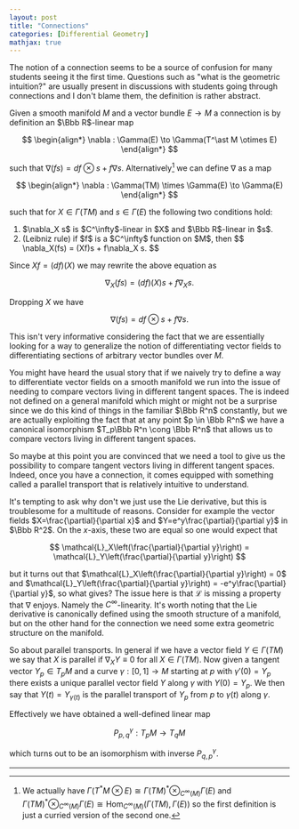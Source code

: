 ```yaml
---
layout: post
title: "Connections"
categories: [Differential Geometry]
mathjax: true
---
```


The notion of a connection seems to be a source of confusion for many students seeing it the first time. Questions such as "what is the geometric intuition?" are usually present in discussions with students going through connections and I don't blame them, the definition is rather abstract.

Given a smooth manifold $M$ and a vector bundle $E \to M$ a connection is by definition an $\Bbb R$-linear map 

$$
\begin{align*}
\nabla : \Gamma(E) \to \Gamma(T^\ast M \otimes E)
\end{align*}
$$

such that $\nabla (fs) = df \otimes s + f\nabla s$. Alternatively[^1] we can define $\nabla$ as a map

$$
\begin{align*}
\nabla : \Gamma(TM) \times \Gamma(E) \to \Gamma(E)
\end{align*}
$$

such that for $X \in \Gamma(TM)$ and $s \in \Gamma(E)$ the following two conditions hold:

<ol>
  <li>$\nabla_X s$ is $C^\infty$-linear in $X$ and $\Bbb R$-linear in $s$.</li>
  <li>
  (Leibniz rule) if $f$ is a $C^\infty$ function on $M$, then 
  $$
  \nabla_X(fs) = (Xf)s + f\nabla_X s.
  $$
  </li>
</ol>

Since $Xf = (df)(X)$ we may rewrite the above equation as

$$
  \nabla_X(fs) = (df)(X)s + f\nabla_X s.
$$

Dropping $X$ we have

$$
  \nabla(fs) = df\otimes s + f\nabla s.
$$

This isn't very informative considering the fact that we are essentially looking for a way to generalize the notion of differentiating vector fields to differentiating sections of arbitrary vector bundles over $M$. 

You might have heard the usual story that if we naively try to define a way to differentiate vector fields on a smooth manifold we run into the issue of needing to compare vectors living in different tangent spaces. The is indeed not defined on a general manifold which might or might not be a surprise since we do this kind of things in the familiar $\Bbb R^n$ constantly, but we are actually exploiting the fact that at any point $p \in \Bbb R^n$ we have a canonical isomorphism $T_p\Bbb R^n \cong \Bbb R^n$ that allows us to compare vectors living in different tangent spaces.

So maybe at this point you are convinced that we need a tool to give us the possibility to compare tangent vectors living in different tangent spaces. Indeed, once you have a connection, it comes equipped with something called a parallel transport that is relatively intuitive to understand.

It's tempting to ask why don't we just use the Lie derivative, but this is troublesome for a multitude of reasons. Consider for example the vector fields $X=\frac{\partial}{\partial x}$ and $Y=e^y\frac{\partial}{\partial y}$ in $\Bbb R^2$. On the $x$-axis, these two are equal so one would expect that

$$
\mathcal{L}_X\left(\frac{\partial}{\partial y}\right) = \mathcal{L}_Y\left(\frac{\partial}{\partial y}\right)
$$

but it turns out that $\mathcal{L}_X\left(\frac{\partial}{\partial y}\right) = 0$ and $\mathcal{L}_Y\left(\frac{\partial}{\partial y}\right) = -e^y\frac{\partial}{\partial y}$, so what gives? The issue here is that $\mathcal{L}$ is missing a property that $\nabla$ enjoys. Namely the $C^\infty$-linearity. It's worth noting that the Lie derivative is canonically defined using the smooth structure of a manifold, but on the other hand for the connection we need some extra geometric structure on the manifold.

So about parallel transports. In general if we have a vector field $Y \in \Gamma(TM)$ we say that $X$ is parallel if $\nabla_X Y \equiv 0$ for all $X \in \Gamma(TM)$. Now given a tangent vector $Y_p \in T_pM$ and a curve $\gamma : [0,1] \to M$ starting at $p$ with $\gamma'(0) = Y_p$ there exists a unique parallel vector field $Y$ along $\gamma$ with $Y(0) = Y_p$. We then say that $Y(t) = Y_{\gamma(t)}$ is the parallel transport of $Y_p$ from $p$ to $\gamma(t)$ along $\gamma$.

Effectively we have obtained a well-defined linear map

$$
P^\gamma_{p,q} : T_pM \to T_qM
$$

which turns out to be an isomorphism with inverse $P^\gamma_{q,p}$.

---

[^1]: We actually have $\Gamma(T^\ast M \otimes E) \cong \Gamma(TM)^\ast \otimes_{C^\infty(M)} \Gamma(E)$ and $\Gamma(TM)^\ast \otimes_{C^\infty(M)} \Gamma(E) \cong \operatorname{Hom}_{C^\infty(M)}(\Gamma(TM), \Gamma(E))$ so the first definition is just a curried version of the second one.

